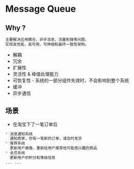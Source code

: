# Message Queue

## Why ?
```md
主要解决应用耦合，异步消息，流量削锋等问题。
实现高性能，高可用，可伸缩和最终一致性架构。
```
* 解耦
* 冗余
* 扩展性 
* 灵活性 & 峰值处理能力
* 可恢复性 - 系统的一部分组件失效时，不会影响到整个系统 
* 缓冲
* 异步通信

## 场景
* 在淘宝下了一笔订单后
```md
* 消息通知系统
  通知商家，你有一笔新的订单，请及时发货
* 推荐系统
  更新用户画像，重新给用户推荐他可能感兴趣的商品
* 会员系统
  更新用户的积分和等级信息
... ...
```
